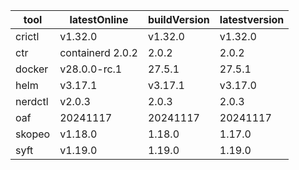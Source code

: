 | tool | latestOnline | buildVersion | latestversion |
|------|--------------|--------------|---------------|
| crictl | v1.32.0 | v1.32.0 | v1.32.0 |
| ctr | containerd 2.0.2 | 2.0.2 | 2.0.2 |
| docker | v28.0.0-rc.1 | 27.5.1 | 27.5.1 |
| helm | v3.17.1 | v3.17.1 | v3.17.0 |
| nerdctl | v2.0.3 | 2.0.3 | 2.0.3 |
| oaf | 20241117 | 20241117 | 20241117 |
| skopeo | v1.18.0 | 1.18.0 | 1.17.0 |
| syft | v1.19.0 | 1.19.0 | 1.19.0 |

